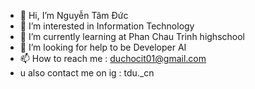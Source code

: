 - 👋 Hi, I’m Nguyễn Tâm Đức
- 👀 I’m interested in Information Technology
- 🌱 I’m currently learning at Phan Chau Trinh highschool
- 💞️ I’m looking for help to be Developer AI
- 📫 How to reach me : duchocit01@gmail.com 
- u also contact me on ig : tdu._cn

<!---
tduc-cn/tduc-cn is a ✨ special ✨ repository because its `README.md` (this file) appears on your GitHub profile.
You can click the Preview link to take a look at your changes.
--->
